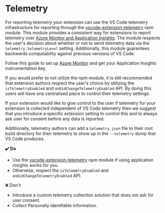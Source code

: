 # Telemetry

For reporting telemetry your extension can use the VS Code telemetry infrastructure for reporting through the [vscode-extension-telemetry](https://www.npmjs.com/package/vscode-extension-telemetry) npm module. This module provides a consistent way for extensions to report telemetry over [Azure Monitor and Application Insights](https://azure.microsoft.com/services/monitor/). The module respects the user's decision about whether or not to send telemetry data via the `telemetry.telemetryLevel` setting. Additionally, this module guarantees backwards compatability against previous versions of VS Code.

Follow this guide to set up [Azure Monitor](https://docs.microsoft.com/azure/azure-monitor/learn/nodejs-quick-start) and get your Application Insights instrumentation key.

If you would prefer to not utilize the npm module, it is still recommended that extension authors respect the user's choice by utilizing the `isTelemetryEnabled` and `onDidChangeTelemetryEnabled` API. By doing this users will have one centralised place to control their telemetry settings.

If your extension would like to give control to the user if telemetry for your extension is collected independent of VS Code telemetry then we suggest that you introduce a specific extension setting to control this and to always ask user for consent before any data is reported.

Additionally, telemetry authors can add a `telemetry.json` file to their root build directory for their telemetry to show up in the `--telemetry` dump that VS Code produces.

**✔️ Do**

* Use the [vscode-extension-telemetry](https://www.npmjs.com/package/vscode-extension-telemetry) npm module if using application insights works for you.
* Otherwise, respect the `isTelemetryEnabled` and `onDidChangeTelemetryEnabled` API.

❌ Don't
* Introduce a custom telemetry collection solution that does not ask for user consent.
* Collect Personally identifable information.
